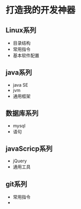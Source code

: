 
# 打造我的开发神器

## Linux系列

* 目录结构
* 常用指令
* 基本软件配置

## java系列

* java SE
* jvm
* 通用框架

## 数据库系列

* mysql
* 语句

## javaScricp系列

* jQuery
* 通用工具

## git系列
* 常用指令
* 




